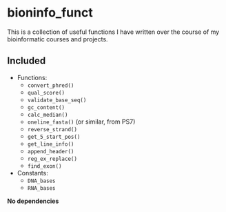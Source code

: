 # bioninfo_funct
This is a collection of useful functions I have written over the course of my bioinformatic courses and projects. 

## Included 
- Functions:
  - `convert_phred()`
  - `qual_score()`
  - `validate_base_seq()`
  - `gc_content()`
  - `calc_median()`
  - `oneline_fasta()` (or similar, from PS7)
  - `reverse_strand()`
  - `get_5_start_pos()`
  - `get_line_info()`
  - `append_header()`
  - `reg_ex_replace()`
  - `find_exon()`
- Constants:
  - `DNA_bases`
  - `RNA_bases`


**No dependencies**